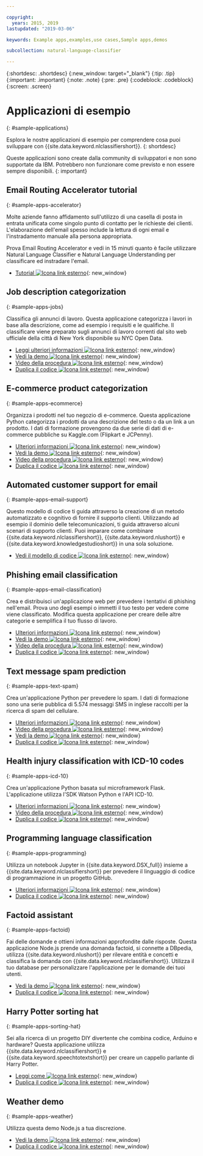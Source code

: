 ```yaml
---

copyright:
  years: 2015, 2019
lastupdated: "2019-03-06"

keywords: Example apps,examples,use cases,Sample apps,demos

subcollection: natural-language-classifier

---
```


{:shortdesc: .shortdesc}
{:new_window: target="_blank"}
{:tip: .tip}
{:important: .important}
{:note: .note}
{:pre: .pre}
{:codeblock: .codeblock}
{:screen: .screen}

# Applicazioni di esempio
{: #sample-applications}

Esplora le nostre applicazioni di esempio per comprendere cosa puoi sviluppare con {{site.data.keyword.nlclassifiershort}}.
{: shortdesc}

Queste applicazioni sono create dalla community di sviluppatori e non sono supportate da IBM. Potrebbero non funzionare come previsto e non essere sempre disponibili.
{: important}

## Email Routing Accelerator tutorial
{: #sample-apps-accelerator}

Molte aziende fanno affidamento sull'utilizzo di una casella di posta in entrata unificata come singolo punto di contatto per le richieste dei clienti. L'elaborazione dell'email spesso include la lettura di ogni email e l'instradamento manuale alla persona appropriata.

Prova Email Routing Accelerator e vedi in 15 minuti quanto è facile utilizzare Natural Language Classifier e Natural Language Understanding per classificare ed instradare l'email.

- [Tutorial ![Icona link esterno](../../icons/launch-glyph.svg "Icona link esterno")](https://cloudcontent.mybluemix.net/cloud/garage/tutorials/ibm-watson-ilab-demos/email-routing-accelerator-tutorial){: new_window}

## Job description categorization
{: #sample-apps-jobs}

Classifica gli annunci di lavoro. Questa applicazione categorizza i lavori in base alla descrizione, come ad esempio i requisiti e le qualifiche. Il classificare viene preparato sugli annunci di lavoro correnti dal sito web ufficiale della città di New York disponibile su NYC Open Data.

- [Leggi ulteriori informazioni ![Icona link esterno](../../icons/launch-glyph.svg "Icona link esterno")](https://medium.com/ibm-watson/classify-job-descriptions-with-watson-natural-language-classifier-fca735ff2f3c){: new_window}
- [Vedi la demo ![Icona link esterno](../../icons/launch-glyph.svg "Icona link esterno")](http://nlc-job-descriptions.mybluemix.net/){: new_window}
- [Video della procedura ![Icona link esterno](../../icons/launch-glyph.svg "Icona link esterno")](https://www.youtube.com/watch?v=KyaC-8vfyPg){: new_window}
- [Duplica il codice ![Icona link esterno](../../icons/launch-glyph.svg "Icona link esterno")](https://github.com/yalondg/nlc-job-descriptions){: new_window}

## E-commerce product categorization
{: #sample-apps-ecommerce}

Organizza i prodotti nel tuo negozio di e-commerce. Questa applicazione Python categorizza i prodotti da una descrizione del testo o da un link a un prodotto. I dati di formazione provengono da due serie di dati di e-commerce pubbliche su Kaggle.com (Flipkart e JCPenny).

- [Ulteriori informazioni ![Icona link esterno](../../icons/launch-glyph.svg "Icona link esterno")](https://medium.com/ibm-watson/e-commerce-product-categorization-with-watson-cf2130d7c94a?source=rss----22a2beb5a88a---4){: new_window}
- [Vedi la demo ![Icona link esterno](../../icons/launch-glyph.svg "Icona link esterno")](https://erichensley-nlc-demo.mybluemix.net/){: new_window}
- [Video della procedura ![Icona link esterno](../../icons/launch-glyph.svg "Icona link esterno")](https://youtu.be/JPMZxgpc_Uo){: new_window}
- [Duplica il codice ![Icona link esterno](../../icons/launch-glyph.svg "Icona link esterno")](https://github.com/erichensleyibm/NLC_product_classifier-demo){: new_window}

## Automated customer support for email
{: #sample-apps-email-support}

Questo modello di codice ti guida attraverso la creazione di un metodo automatizzato e cognitivo di fornire il supporto clienti. Utilizzando ad esempio il dominio delle telecomunicazioni, ti guida attraverso alcuni scenari di supporto clienti. Puoi imparare come combinare {{site.data.keyword.nlclassifiershort}}, {{site.data.keyword.nlushort}} e {{site.data.keyword.knowledgestudioshort}} in una sola soluzione.

- [Vedi il modello di codice ![Icona link esterno](../../icons/launch-glyph.svg "Icona link esterno")](https://developer.ibm.com/patterns/email-support-automation-for-telco/){: new_window}

## Phishing email classification
{: #sample-apps-email-classification}

Crea e distribuisci un'applicazione web per prevedere i tentativi di phishing nell'email. Prova uno degli esempi o immetti il tuo testo per vedere come viene classificato. Modifica questa applicazione per creare delle altre categorie e semplifica il tuo flusso di lavoro.

- [Ulteriori informazioni ![Icona link esterno](../../icons/launch-glyph.svg "Icona link esterno")](https://developer.ibm.com/patterns/predict-phishing-attempts-in-email-with-nlc/){: new_window}
- [Vedi la demo ![Icona link esterno](../../icons/launch-glyph.svg "Icona link esterno")](https://nlc-email-spam.mybluemix.net/){: new_window}
- [Video della procedura ![Icona link esterno](../../icons/launch-glyph.svg "Icona link esterno")](https://www.youtube.com/watch?v=vnnUYAi9Zy4){: new_window}
- [Duplica il codice ![Icona link esterno](../../icons/launch-glyph.svg "Icona link esterno")](https://github.com/IBM/nlc-email-phishing){: new_window}

## Text message spam prediction
{: #sample-apps-text-spam}

Crea un'applicazione Python per prevedere lo spam. I dati di formazione sono una serie pubblica di 5.574 messaggi SMS in inglese raccolti per la ricerca di spam del cellulare.

- [Ulteriori informazioni ![Icona link esterno](../../icons/launch-glyph.svg "Icona link esterno")](https://medium.com/ibm-watson/identify-spam-with-watson-natural-language-classifier-42f273d310f4){: new_window}
- [Video della procedura ![Icona link esterno](../../icons/launch-glyph.svg "Icona link esterno")](https://www.youtube.com/watch?v=upK42t7Ojls){: new_window}
- [Vedi la demo ![Icona link esterno](../../icons/launch-glyph.svg "Icona link esterno")](https://watsonnlcspam.mybluemix.net/){: new_window}
- [Duplica il codice ![Icona link esterno](../../icons/launch-glyph.svg "Icona link esterno")](https://github.com/cdimascio/watson-nlc-spam){: new_window}

## Health injury classification with ICD-10 codes
{: #sample-apps-icd-10}

Crea un'applicazione Python basata sul microframework Flask. L'applicazione utilizza l'SDK Watson Python e l'API ICD-10.

- [Ulteriori informazioni ![Icona link esterno](../../icons/launch-glyph.svg "Icona link esterno")](https://developer.ibm.com/code/patterns/classify-icd-10-data-with-watson/){: new_window}
- [Video della procedura ![Icona link esterno](../../icons/launch-glyph.svg "Icona link esterno")](https://youtu.be/N0eKEZxdwsQ){: new_window}
- [Duplica il codice ![Icona link esterno](../../icons/launch-glyph.svg "Icona link esterno")](https://github.com/stevemart/nlc-icd10-demo){: new_window}

## Programming language classification
{: #sample-apps-programming}

Utilizza un notebook Jupyter in {{site.data.keyword.DSX_full}} insieme a {{site.data.keyword.nlclassifiershort}} per prevedere il linguaggio di codice di programmazione in un progetto GitHub.

- [Ulteriori informazioni ![Icona link esterno](../../icons/launch-glyph.svg "Icona link esterno")](https://developer.ibm.com/patterns/programming-language-classification-with-watson-and-github/){: new_window}
- [Duplica il codice ![Icona link esterno](../../icons/launch-glyph.svg "Icona link esterno")](https://github.com/IBM/programming-language-classifier){: new_window}

## Factoid assistant
{: #sample-apps-factoid}

Fai delle domande e ottieni informazioni approfondite dalle risposte. Questa applicazione Node.js prende una domanda factoid, si connette a DBpedia, utilizza {{site.data.keyword.nlushort}} per rilevare entità e concetti e classifica la domanda con {{site.data.keyword.nlclassifiershort}}. Utilizza il tuo database per personalizzare l'applicazione per le domande dei tuoi utenti.

- [Vedi la demo ![Icona link esterno](../../icons/launch-glyph.svg "Icona link esterno")](http://nlc-factoid-assistant.mybluemix.net/){: new_window}
- [Duplica il codice ![Icona link esterno](../../icons/launch-glyph.svg "Icona link esterno")](https://github.com/biosopher/nlc-factoid-assistant){: new_window}

## Harry Potter sorting hat
{: #sample-apps-sorting-hat}

Sei alla ricerca di un progetto DIY divertente che combina codice, Arduino e hardware? Questa applicazione utilizza {{site.data.keyword.nlclassifiershort}} e {{site.data.keyword.speechtotextshort}} per creare un cappello parlante di Harry Potter.

- [Leggi come ![Icona link esterno](../../icons/launch-glyph.svg "Icona link esterno")](https://dreamtolearn.com/ryan/data_analytics_viz/97){: new_window}
- [Duplica il codice ![Icona link esterno](../../icons/launch-glyph.svg "Icona link esterno")](https://github.com/rustyoldrake/Harry_Potter_Sorting_Hat_Simple){: new_window}

## Weather demo
{: #sample-apps-weather}

Utilizza questa demo Node.js a tua discrezione.

- [Vedi la demo ![Icona link esterno](../../icons/launch-glyph.svg "Icona link esterno")](https://natural-language-classifier-demo.ng.bluemix.net){: new_window}
- [Duplica il codice ![Icona link esterno](../../icons/launch-glyph.svg "Icona link esterno")](https://github.com/watson-developer-cloud/natural-language-classifier-nodejs){: new_window}
